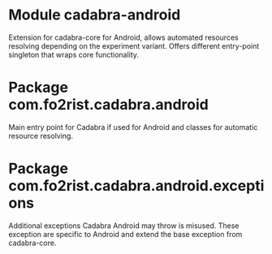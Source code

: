 # Module cadabra-android
Extension for cadabra-core for Android, allows automated resources resolving
depending on the experiment variant. Offers different entry-point singleton that wraps core functionality.

# Package com.fo2rist.cadabra.android
Main entry point for Cadabra if used for Android and classes for automatic resource resolving.

# Package com.fo2rist.cadabra.android.exceptions
Additional exceptions Cadabra Android may throw is misused.
These exception are specific to Android and extend the base exception from cadabra-core.
